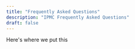 ```yaml
---
title: "Frequently Asked Questions"
description: "IPMC Frequently Asked Questions"
draft: false
---
```




Here's where we put this
